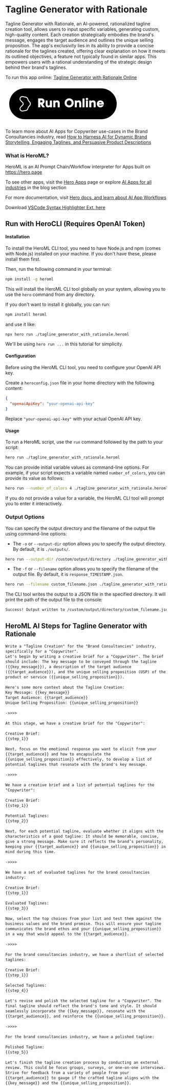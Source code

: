 # Tagline Generator with Rationale

Tagline Generator with Rationale, an AI-powered, rationalized tagline creation tool, allows users to input specific variables, generating custom, high-quality content. Each creation strategically embodies the brand's message, engages the target audience and outlines the unique selling proposition. The app's exclusivity lies in its ability to provide a concise rationale for the taglines created, offering clear explanation on how it meets its outlined objectives, a feature not typically found in similar apps. This empowers users with a rational understanding of the strategic design behind their brand's taglines.

To run this app online: [Tagline Generator with Rationale Online](https://hero.page/app/tagline-generator-with-rationale-ai-powered-rationalized-tagline-creation/XgWA0uB67Wu9Hw3n02mw)

[![Run Tagline Generator with Rationale Online](/assets/run.svg)](https://hero.page/app/tagline-generator-with-rationale-ai-powered-rationalized-tagline-creation/XgWA0uB67Wu9Hw3n02mw)

To learn more about AI Apps for Copywriter use-cases in the Brand Consultancies industry, read [How to Harness AI for Dynamic Brand Storytelling, Engaging Taglines, and Persuasive Product Descriptions](https://hero.page/blog/ai/brand-consultancies/how-to-harness-ai-for-dynamic-brand-storytelling-engaging-taglines-and-persuasive-product-descriptions/170764)

### What is HeroML?
HeroML is an AI Prompt Chain/Workflow interpreter for Apps built on https://hero.page 

To see other apps, visit the [Hero Apps](https://hero.page/apps) page or explore [AI Apps for all industries](https://hero.page/blog) in the blog section

For more documentation, visit [Hero docs, and learn about AI App Workflows](https://hero.page/tutorials/introduction-to-heroml)

Download [VSCode Syntax Highlighter Ext. here](https://marketplace.visualstudio.com/items?itemName=hero-page.heroml)

## Run with HeroCLI (Requires OpenAI Token)

#### Installation

To install the HeroML CLI tool, you need to have Node.js and npm (comes with Node.js) installed on your machine. If you don't have these, please install them first. 

Then, run the following command in your terminal:

```bash
npm install -g heroml
```

This will install the HeroML CLI tool globally on your system, allowing you to use the `hero` command from any directory.

If you don't want to install it globally, you can run:

```bash
npm install heroml
```

and use it like:

```bash
npx hero run ./tagline_generator_with_rationale.heroml
```

We'll be using `hero run ...` in this tutorial for simplicity.

#### Configuration

Before using the HeroML CLI tool, you need to configure your OpenAI API key. 

Create a `heroconfig.json` file in your home directory with the following content:

```json
{
  "openaiApiKey": "your-openai-api-key"
}
```

Replace `"your-openai-api-key"` with your actual OpenAI API key.

#### Usage

To run a HeroML script, use the `run` command followed by the path to your script:

```bash
hero run ./tagline_generator_with_rationale.heroml
```

You can provide initial variable values as command-line options. For example, if your script expects a variable named `number_of_colors`, you can provide its value as follows:

```bash
hero run --number_of_colors 4 ./tagline_generator_with_rationale.heroml
```

If you do not provide a value for a variable, the HeroML CLI tool will prompt you to enter it interactively.

### Output Options

You can specify the output directory and the filename of the output file using command-line options:

- The `-o` or `--output-dir` option allows you to specify the output directory. By default, it is `./outputs/`.

```bash
hero run --output-dir /custom/output/directory ./tagline_generator_with_rationale.heroml
```

- The `-f` or `--filename` option allows you to specify the filename of the output file. By default, it is `response_TIMESTAMP.json`.

```bash
hero run --filename custom_filename.json ./tagline_generator_with_rationale.heroml
```

The CLI tool writes the output to a JSON file in the specified directory. It will print the path of the output file to the console:

```bash
Success! Output written to /custom/output/directory/custom_filename.json
```


## HeroML AI Steps for Tagline Generator with Rationale
```
Write a "Tagline Creation" for the "Brand Consultancies" industry, specifically for a "Copywriter". 
Let's begin by writing a creative brief for a "Copywriter". The brief should include: The key message to be conveyed through the tagline ({{key_message}}), a description of the target audience ({{target_audience}}), and the unique selling proposition (USP) of the product or service ({{unique_selling_proposition}}).

Here's some more context about the Tagline Creation:
Key Message: {{key_message}}
Target Audience: {{target_audience}}
Unique Selling Proposition: {{unique_selling_proposition}}

->>>>

At this stage, we have a creative brief for the "Copywriter":

Creative Brief:
{{step_1}}

Next, focus on the emotional response you want to elicit from your {{target_audience}} and how to encapsulate the {{unique_selling_proposition}} effectively, to develop a list of potential taglines that resonate with the brand's key message.

->>>>

We have a creative brief and a list of potential taglines for the "Copywriter":

Creative Brief:
{{step_1}}

Potential Taglines:
{{step_2}}

Next, for each potential tagline, evaluate whether it aligns with the characteristics of a good tagline: It should be memorable, concise, give a strong message. Make sure it reflects the brand’s personality, keeping your {{target_audience}} and {{unique_selling_proposition}} in mind during this time.

->>>>

We have a set of evaluated taglines for the brand consultancies industry:

Creative Brief:
{{step_1}}

Evaluated Taglines:
{{step_3}}

Now, select the top choices from your list and test them against the business values and the brand promise. This will ensure your tagline communicates the brand ethos and your {{unique_selling_proposition}} in a way that would appeal to the {{target_audience}}.

->>>>

For the brand consultancies industry, we have a shortlist of selected taglines:

Creative Brief:
{{step_1}}

Selected Taglines:
{{step_4}}

Let's revise and polish the selected tagline for a "Copywriter". The final tagline should reflect the brand's tone and style. It should seamlessly incorporate the {{key_message}}, resonate with the {{target_audience}}, and reinforce the {{unique_selling_proposition}}.

->>>>

For the brand consultancies industry, we have a polished tagline:

Polished Tagline:
{{step_5}}

Let's finish the tagline creation process by conducting an external review. This could be focus groups, surveys, or one-on-one interviews. Strive for feedback from a variety of people from your {{target_audience}} to gauge if the crafted tagline aligns with the {{key_message}} and the {{unique_selling_proposition}}.


```

